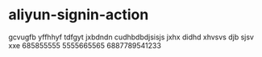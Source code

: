 # aliyun-signin-action
gcvugfb
yffhhyf
tdfgyt
jxbdndn
cudhbdbdjsisjs
jxhx didhd
xhvsvs djb sjsv xxe
685855555
5555665565
6887789541233